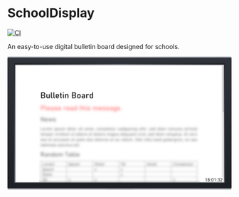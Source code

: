# SchoolDisplay

[![CI](https://github.com/ytausch/SchoolDisplay/workflows/CI/badge.svg)](https://github.com/ytausch/SchoolDisplay/actions)

An easy-to-use digital bulletin board designed for schools.

![Banner](docs/assets/banner.png)
